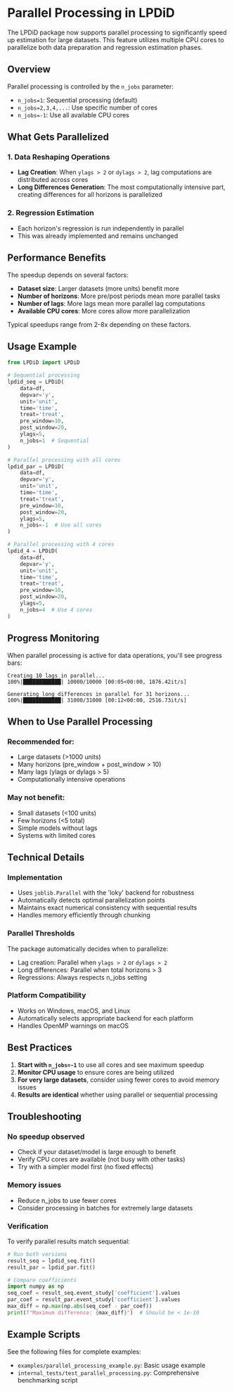 # Parallel Processing in LPDiD

The LPDiD package now supports parallel processing to significantly speed up estimation for large datasets. This feature utilizes multiple CPU cores to parallelize both data preparation and regression estimation phases.

## Overview

Parallel processing is controlled by the `n_jobs` parameter:
- `n_jobs=1`: Sequential processing (default)
- `n_jobs=2,3,4,...`: Use specific number of cores
- `n_jobs=-1`: Use all available CPU cores

## What Gets Parallelized

### 1. Data Reshaping Operations
- **Lag Creation**: When `ylags > 2` or `dylags > 2`, lag computations are distributed across cores
- **Long Differences Generation**: The most computationally intensive part, creating differences for all horizons is parallelized

### 2. Regression Estimation
- Each horizon's regression is run independently in parallel
- This was already implemented and remains unchanged

## Performance Benefits

The speedup depends on several factors:
- **Dataset size**: Larger datasets (more units) benefit more
- **Number of horizons**: More pre/post periods mean more parallel tasks
- **Number of lags**: More lags mean more parallel lag computations
- **Available CPU cores**: More cores allow more parallelization

Typical speedups range from 2-8x depending on these factors.

## Usage Example

```python
from LPDiD import LPDiD

# Sequential processing
lpdid_seq = LPDiD(
    data=df,
    depvar='y',
    unit='unit', 
    time='time',
    treat='treat',
    pre_window=10,
    post_window=20,
    ylags=5,
    n_jobs=1  # Sequential
)

# Parallel processing with all cores
lpdid_par = LPDiD(
    data=df,
    depvar='y',
    unit='unit',
    time='time', 
    treat='treat',
    pre_window=10,
    post_window=20,
    ylags=5,
    n_jobs=-1  # Use all cores
)

# Parallel processing with 4 cores
lpdid_4 = LPDiD(
    data=df,
    depvar='y',
    unit='unit',
    time='time',
    treat='treat', 
    pre_window=10,
    post_window=20,
    ylags=5,
    n_jobs=4  # Use 4 cores
)
```

## Progress Monitoring

When parallel processing is active for data operations, you'll see progress bars:
```
Creating 10 lags in parallel...
100%|████████████| 10000/10000 [00:05<00:00, 1876.42it/s]

Generating long differences in parallel for 31 horizons...
100%|████████████| 31000/31000 [00:12<00:00, 2516.73it/s]
```

## When to Use Parallel Processing

### Recommended for:
- Large datasets (>1000 units)
- Many horizons (pre_window + post_window > 10)
- Many lags (ylags or dylags > 5)
- Computationally intensive operations

### May not benefit:
- Small datasets (<100 units)
- Few horizons (<5 total)
- Simple models without lags
- Systems with limited cores

## Technical Details

### Implementation
- Uses `joblib.Parallel` with the 'loky' backend for robustness
- Automatically detects optimal parallelization points
- Maintains exact numerical consistency with sequential results
- Handles memory efficiently through chunking

### Parallel Thresholds
The package automatically decides when to parallelize:
- Lag creation: Parallel when `ylags > 2` or `dylags > 2`
- Long differences: Parallel when total horizons > 3
- Regressions: Always respects n_jobs setting

### Platform Compatibility
- Works on Windows, macOS, and Linux
- Automatically selects appropriate backend for each platform
- Handles OpenMP warnings on macOS

## Best Practices

1. **Start with `n_jobs=-1`** to use all cores and see maximum speedup
2. **Monitor CPU usage** to ensure cores are being utilized
3. **For very large datasets**, consider using fewer cores to avoid memory issues
4. **Results are identical** whether using parallel or sequential processing

## Troubleshooting

### No speedup observed
- Check if your dataset/model is large enough to benefit
- Verify CPU cores are available (not busy with other tasks)
- Try with a simpler model first (no fixed effects)

### Memory issues
- Reduce n_jobs to use fewer cores
- Consider processing in batches for extremely large datasets

### Verification
To verify parallel results match sequential:
```python
# Run both versions
result_seq = lpdid_seq.fit()
result_par = lpdid_par.fit()

# Compare coefficients
import numpy as np
seq_coef = result_seq.event_study['coefficient'].values
par_coef = result_par.event_study['coefficient'].values
max_diff = np.max(np.abs(seq_coef - par_coef))
print(f"Maximum difference: {max_diff}")  # Should be < 1e-10
```

## Example Scripts

See the following files for complete examples:
- `examples/parallel_processing_example.py`: Basic usage example
- `internal_tests/test_parallel_processing.py`: Comprehensive benchmarking script
